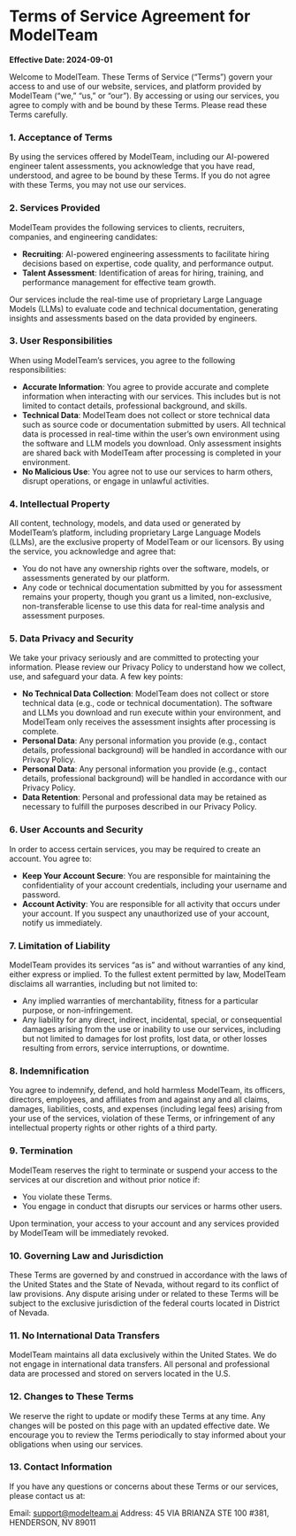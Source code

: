 # Terms of Service Agreement for ModelTeam

**Effective Date: 2024-09-01**

Welcome to ModelTeam. These Terms of Service (“Terms”) govern your access to and use of our website, services, and platform provided by ModelTeam (“we,” “us,” or “our”). By accessing or using our services, you agree to comply with and be bound by these Terms. Please read these Terms carefully.


### 1. Acceptance of Terms
By using the services offered by ModelTeam, including our AI-powered engineer talent assessments, you acknowledge that you have read, understood, and agree to be bound by these Terms. If you do not agree with these Terms, you may not use our services.

### 2. Services Provided
ModelTeam provides the following services to clients, recruiters, companies, and engineering candidates:

  * **Recruiting**: AI-powered engineering assessments to facilitate hiring decisions based on expertise, code quality, and performance output.
  * **Talent Assessment**: Identification of areas for hiring, training, and performance management for effective team growth.

Our services include the real-time use of proprietary Large Language Models (LLMs) to evaluate code and technical documentation, generating insights and assessments based on the data provided by engineers.

### 3. User Responsibilities
When using ModelTeam’s services, you agree to the following responsibilities:

  * **Accurate Information**: You agree to provide accurate and complete information when interacting with our services. This includes but is not limited to contact details, professional background, and skills.
  * **Technical Data**: ModelTeam does not collect or store technical data such as source code or documentation submitted by users. All technical data is processed in real-time within the user’s own environment using the software and LLM models you download. Only assessment insights are shared back with ModelTeam after processing is completed in your environment.
  * **No Malicious Use**: You agree not to use our services to harm others, disrupt operations, or engage in unlawful activities.

### 4. Intellectual Property
All content, technology, models, and data used or generated by ModelTeam’s platform, including proprietary Large Language Models (LLMs), are the exclusive property of ModelTeam or our licensors. By using the service, you acknowledge and agree that:

  * You do not have any ownership rights over the software, models, or assessments generated by our platform.
  * Any code or technical documentation submitted by you for assessment remains your property, though you grant us a limited, non-exclusive, non-transferable license to use this data for real-time analysis and assessment purposes.

### 5. Data Privacy and Security
We take your privacy seriously and are committed to protecting your information. Please review our Privacy Policy to understand how we collect, use, and safeguard your data. A few key points:

 * **No Technical Data Collection**: ModelTeam does not collect or store technical data (e.g., code or technical documentation). The software and LLMs you download and run execute within your environment, and ModelTeam only receives the assessment insights after processing is complete.
 * **Personal Data**: Any personal information you provide (e.g., contact details, professional background) will be handled in accordance with our Privacy Policy.
 * **Personal Data**: Any personal information you provide (e.g., contact details, professional background) will be handled in accordance with our Privacy Policy.
 * **Data Retention**: Personal and professional data may be retained as necessary to fulfill the purposes described in our Privacy Policy.

### 6. User Accounts and Security
In order to access certain services, you may be required to create an account. You agree to:

 * **Keep Your Account Secure**: You are responsible for maintaining the confidentiality of your account credentials, including your username and password.
 * **Account Activity**: You are responsible for all activity that occurs under your account. If you suspect any unauthorized use of your account, notify us immediately.

### 7. Limitation of Liability
ModelTeam provides its services “as is” and without warranties of any kind, either express or implied. To the fullest extent permitted by law, ModelTeam disclaims all warranties, including but not limited to:

  * Any implied warranties of merchantability, fitness for a particular purpose, or non-infringement.
  * Any liability for any direct, indirect, incidental, special, or consequential damages arising from the use or inability to use our services, including but not limited to damages for lost profits, lost data, or other losses resulting from errors, service interruptions, or downtime.

### 8. Indemnification
You agree to indemnify, defend, and hold harmless ModelTeam, its officers, directors, employees, and affiliates from and against any and all claims, damages, liabilities, costs, and expenses (including legal fees) arising from your use of the services, violation of these Terms, or infringement of any intellectual property rights or other rights of a third party.

### 9. Termination
   ModelTeam reserves the right to terminate or suspend your access to the services at our discretion and without prior notice if:

  * You violate these Terms.
  * You engage in conduct that disrupts our services or harms other users.

   Upon termination, your access to your account and any services provided by ModelTeam will be immediately revoked.

### 10. Governing Law and Jurisdiction
These Terms are governed by and construed in accordance with the laws of the United States and the State of Nevada, without regard to its conflict of law provisions. Any dispute arising under or related to these Terms will be subject to the exclusive jurisdiction of the federal courts located in District of Nevada.

### 11. No International Data Transfers
ModelTeam maintains all data exclusively within the United States. We do not engage in international data transfers. All personal and professional data are processed and stored on servers located in the U.S.

### 12. Changes to These Terms
We reserve the right to update or modify these Terms at any time. Any changes will be posted on this page with an updated effective date. We encourage you to review the Terms periodically to stay informed about your obligations when using our services.

### 13. Contact Information
If you have any questions or concerns about these Terms or our services, please contact us at:

  Email: support@modelteam.ai
  Address: 45 VIA BRIANZA STE 100 #381, HENDERSON, NV 89011